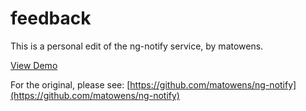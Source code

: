 # feedback

This is a personal edit of the ng-notify service, by matowens.

[View Demo](http://andreipfeiffer.github.io/feedback/)

For the original, please see: [https://github.com/matowens/ng-notify](https://github.com/matowens/ng-notify)
